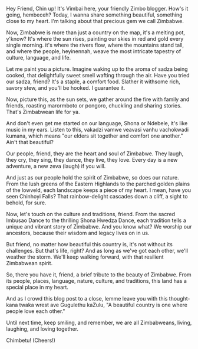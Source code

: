 Hey Friend, Chin up! It's Vimbai here, your friendly Zimbo blogger. How's it going, hembeceh? Today, I wanna share something beautiful, something close to my heart. I'm talking about that precious gem we call Zimbabwe.

Now, Zimbabwe is more than just a country on the map, it's a melting pot, y'know? It's where the sun rises, painting our skies in red and gold every single morning. it's where the rivers flow, where the mountains stand tall, and where the people, heyinennah, weave the most intricate tapestry of culture, language, and life.

Let me paint you a picture. Imagine waking up to the aroma of sadza being cooked, that delightfully sweet smell wafting through the air. Have you tried our sadza, friend? It's a staple, a comfort food. Slather it withsome rich, savory stew, and you'll be hooked. I guarantee it.

Now, picture this, as the sun sets, we gather around the fire with family and friends, roasting marormboto or pongoro, chuckling and sharing stories. That's Zimbabwean life for ya.

And don't even get me started on our language, Shona or Ndebele, it's like music in my ears. Listen to this, vakadzi vamwe veavasi vanhu vachokwadi kumana, which means "our elders sit together and comfort one another." Ain't that beautiful?

Our people, friend, they are the heart and soul of Zimbabwe. They laugh, they cry, they sing, they dance, they live, they love. Every day is a new adventure, a new zeva (laugh) if you will.

And just as our people hold the spirit of Zimbabwe, so does our nature. From the lush greens of the Eastern Highlands to the parched golden plains of the lowveld, each landscape keeps a piece of my heart. I mean, have you seen Chinhoyi Falls? That rainbow-delight cascades down a cliff, a sight to behold, for sure.

Now, let's touch on the culture and traditions, friend. From the sacred Imbusao Dance to the thrilling Shona Hwedza Dance, each tradition tells a unique and vibrant story of Zimbabwe. And you know what? We worship our ancestors, because their wisdom and legacy lives on in us.

But friend, no matter how beautiful this country is, it's not without its challenges. But that's life, right? And as long as we've got each other, we'll weather the storm. We'll keep walking forward, with that resilient Zimbabwean spirit.

So, there you have it, friend, a brief tribute to the beauty of Zimbabwe. From its people, places, language, nature, culture, and traditions, this land has a special place in my heart.

And as I crowd this blog post to a close, lemme leave you with this thought-kana twaka wrest ave Gugulethu kaZulu, "A beautiful country is one where people love each other."

Until next time, keep smiling, and remember, we are all Zimbabweans, living, laughing, and loving together.

Chimbetu! (Cheers!)